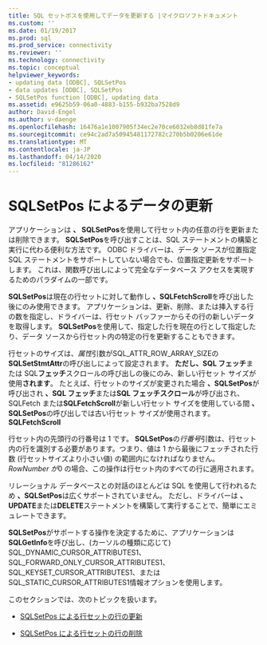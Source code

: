 ```yaml
---
title: SQL セットポスを使用してデータを更新する |マイクロソフトドキュメント
ms.custom: ''
ms.date: 01/19/2017
ms.prod: sql
ms.prod_service: connectivity
ms.reviewer: ''
ms.technology: connectivity
ms.topic: conceptual
helpviewer_keywords:
- updating data [ODBC], SQLSetPos
- data updates [ODBC], SQLSetPos
- SQLSetPos function [ODBC], updating data
ms.assetid: e9625b59-06a0-4883-b155-b932ba7528d9
author: David-Engel
ms.author: v-daenge
ms.openlocfilehash: 16476a1e1007905f34ec2e70ce6032eb8d81fe7a
ms.sourcegitcommit: ce94c2ad7a50945481172782c270b5b0206e61de
ms.translationtype: MT
ms.contentlocale: ja-JP
ms.lasthandoff: 04/14/2020
ms.locfileid: "81286162"
---
```

# <a name="updating-data-with-sqlsetpos"></a>SQLSetPos によるデータの更新
アプリケーションは **、 SQLSetPos**を使用して行セット内の任意の行を更新または削除できます。 **SQLSetPos**を呼び出すことは、SQL ステートメントの構築と実行に代わる便利な方法です。 ODBC ドライバーは、データ ソースが位置指定 SQL ステートメントをサポートしていない場合でも、位置指定更新をサポートします。 これは、関数呼び出しによって完全なデータベース アクセスを実現するためのパラダイムの一部です。  
  
 **SQLSetPos**は現在の行セットに対して動作し **、SQLFetchScroll**を呼び出した後にのみ使用できます。 アプリケーションは、更新、削除、または挿入する行の数を指定し、ドライバーは、行セット バッファーからその行の新しいデータを取得します。 **SQLSetPos**を使用して、指定した行を現在の行として指定したり、データ ソースから行セット内の特定の行を更新することもできます。  
  
 行セットのサイズは、*属性*引数がSQL_ATTR_ROW_ARRAY_SIZEの**SQLSetStmtAttr**の呼び出しによって設定されます。 **ただし、SQL フェッチ**または SQL**フェッチ**スクロールの呼び出しの後にのみ、新しい行セット サイズが使用**されます**。 たとえば、行セットのサイズが変更された場合 **、SQLSetPos**が呼び出され **、SQL フェッチ**または**SQL フェッチスクロール**が呼び出され、SQLFetch または**SQLFetchScroll**が新しい行セット サイズを使用している間 **、SQLSetPos**の呼び出しでは古い行セット サイズが使用されます。 **SQLFetchScroll**  
  
 行セット内の先頭行の行番号は 1 です。 **SQLSetPos**の*行番号*引数は、行セット内の行を識別する必要があります。つまり、値は 1 から最後にフェッチされた行数 (行セットサイズより小さい値) の範囲内になければなりません。 *RowNumber が*0 の場合、この操作は行セット内のすべての行に適用されます。  
  
 リレーショナル データベースとの対話のほとんどは SQL を使用して行われるため **、SQLSetPos**は広くサポートされていません。 ただし、ドライバーは **、UPDATE**または**DELETE**ステートメントを構築して実行することで、簡単にエミュレートできます。  
  
 **SQLSetPos**がサポートする操作を決定するために、アプリケーションは**SQLGetInfo**を呼び出し、(カーソルの種類に応じて) SQL_DYNAMIC_CURSOR_ATTRIBUTES1、SQL_FORWARD_ONLY_CURSOR_ATTRIBUTES1、SQL_KEYSET_CURSOR_ATTRIBUTES1、またはSQL_STATIC_CURSOR_ATTRIBUTES1情報オプションを使用します。  
  
 このセクションでは、次のトピックを扱います。  
  
-   [SQLSetPos による行セットの行の更新](../../../odbc/reference/develop-app/updating-rows-in-the-rowset-with-sqlsetpos.md)  
  
-   [SQLSetPos による行セットの行の削除](../../../odbc/reference/develop-app/deleting-rows-in-the-rowset-with-sqlsetpos.md)

